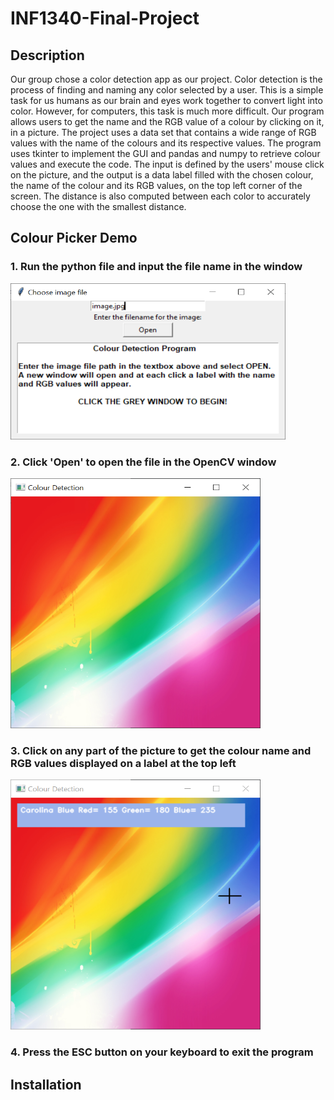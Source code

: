 # INF1340-Final-Project
## Description
Our group chose a color detection app as our project. Color detection is the process of finding and naming any color selected by a user. This is a simple task for us humans as our brain and eyes work together to convert light into color. However, for computers, this task is much more difficult. Our program allows users to get the name and the RGB value of a colour by clicking on it, in a picture. The project uses a data set that contains a wide range of RGB values with the name of the colours and its respective values. The program uses tkinter to implement the GUI and pandas and numpy to retrieve colour values and execute the code. The input is defined by the users' mouse click on the picture, and the output is a data label filled with the chosen colour, the name of the colour and its RGB values, on the top left corner of the screen. The distance is also computed between each color to accurately choose the one with the smallest distance. 

## Colour Picker Demo
### 1. Run the python file and input the file name in the window
<img src= "https://github.com/rsobani18/INF1340-Final-Project/blob/8fa0a29e4cabc87aaac175f0f10556973c5d922a/Demo1.PNG" width= "440" height="250">

### 2. Click 'Open' to open the file in the OpenCV window
<img src= "https://github.com/rsobani18/INF1340-Final-Project/blob/adb7db192e16a5e97fd7123878628b17b6b6c903/Demo2.PNG" width= "400" height="400">

### 3. Click on any part of the picture to get the colour name and RGB values displayed on a label at the top left
<img src= "https://github.com/rsobani18/INF1340-Final-Project/blob/adb7db192e16a5e97fd7123878628b17b6b6c903/Demo3.png" width = "400" height= "400">

### 4. Press the ESC button on your keyboard to exit the program

## Installation 

